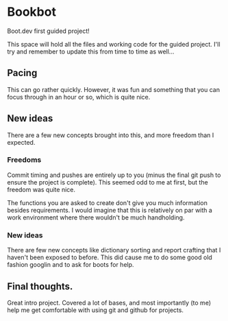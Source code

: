 # Bookbot
Boot.dev first guided project!

This space will hold all the files and working code for the guided project. I'll try and remember to update this from time to time as well...

## Pacing
This can go rather quickly. However, it was fun and something that you can focus through in an hour or so, which is quite nice.

## New ideas 
There are a few new concepts brought into this, and more freedom than I expected. 

### Freedoms
Commit timing and pushes are entirely up to you (minus the final git push to ensure the project is complete). This seemed odd to me at first, but the freedom was quite nice. 

The functions you are asked to create don't give you much information besides requirements. I would imagine that this is relatively on par with a work environment where there wouldn't be much handholding. 

### New ideas
There are few new concepts like dictionary sorting and report crafting that I haven't been exposed to before. This did cause me to do some good old fashion googlin and to ask for boots for help. 

## Final thoughts. 
Great intro project. Covered a lot of bases, and most importantly (to me) help me get comfortable with using git and github for projects. 